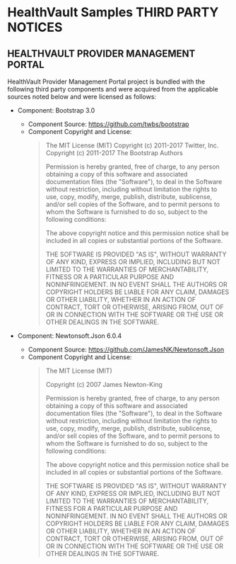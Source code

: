 # HealthVault Samples THIRD PARTY NOTICES

## HEALTHVAULT PROVIDER MANAGEMENT PORTAL

HealthVault Provider Management Portal project is bundled with the following third party components and were acquired from the applicable sources noted below and were licensed as follows:
* Component:  Bootstrap 3.0 
  * Component Source:   https://github.com/twbs/bootstrap
  * Component Copyright and License:
    > The MIT License (MIT)
    > Copyright (c) 2011-2017 Twitter, Inc.
    > Copyright (c) 2011-2017 The Bootstrap Authors
    > 
    >Permission is hereby granted, free of charge, to any person obtaining a copy of this software and associated documentation files (the "Software"), to deal in the Software without restriction, including without limitation the rights to use, copy, modify, merge, publish, distribute, sublicense, and/or sell copies of the Software, and to permit persons to whom the Software is furnished to do so, subject to the following conditions:
    > 
    > The above copyright notice and this permission notice shall be included in all copies or substantial portions of the Software.
    > 
    > THE SOFTWARE IS PROVIDED "AS IS", WITHOUT WARRANTY OF ANY KIND, EXPRESS OR IMPLIED, INCLUDING BUT NOT LIMITED TO THE WARRANTIES OF MERCHANTABILITY, FITNESS  OR A PARTICULAR PURPOSE AND NONINFRINGEMENT. IN NO EVENT SHALL THE AUTHORS OR COPYRIGHT HOLDERS BE LIABLE FOR ANY CLAIM, DAMAGES OR OTHER LIABILITY, WHETHER IN AN ACTION OF CONTRACT, TORT OR OTHERWISE, ARISING FROM, OUT OF OR IN CONNECTION WITH THE SOFTWARE OR THE USE OR OTHER DEALINGS IN THE SOFTWARE.

* Component:  Newtonsoft.Json 6.0.4
  * Component Source:   https://github.com/JamesNK/Newtonsoft.Json
  * Component Copyright and  License:  
    > The MIT License (MIT)
    > 
    > Copyright (c) 2007 James Newton-King
    > 
    > Permission is hereby granted, free of charge, to any person obtaining a copy of this software and associated documentation files (the "Software"), to deal in the Software without restriction, including without limitation the rights to use, copy, modify, merge, publish, distribute, sublicense, and/or sell copies of the Software, and to permit persons to whom the Software is furnished to do so, subject to the following conditions: 
    > 
    > The above copyright notice and this permission notice shall be included in all copies or substantial portions of the Software.
    > 
    > THE SOFTWARE IS PROVIDED "AS IS", WITHOUT WARRANTY OF ANY KIND, EXPRESS OR IMPLIED, INCLUDING BUT NOT LIMITED TO THE WARRANTIES OF MERCHANTABILITY, FITNESS FOR A PARTICULAR PURPOSE AND NONINFRINGEMENT. IN NO EVENT SHALL THE AUTHORS OR COPYRIGHT HOLDERS BE LIABLE FOR ANY CLAIM, DAMAGES OR OTHER LIABILITY, WHETHER IN AN ACTION OF CONTRACT, TORT OR OTHERWISE, ARISING FROM, OUT OF OR IN CONNECTION WITH THE SOFTWARE OR THE USE OR OTHER DEALINGS IN THE SOFTWARE.
